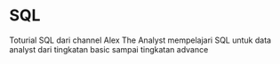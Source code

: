 # SQL

  Toturial SQL dari channel Alex The Analyst mempelajari SQL untuk data analyst dari tingkatan basic sampai tingkatan advance
